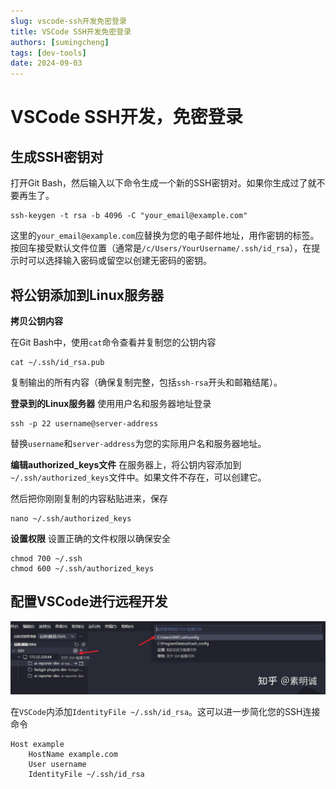 ```yaml
---
slug: vscode-ssh开发免密登录
title: VSCode SSH开发免密登录
authors: [sumingcheng]
tags: [dev-tools]
date: 2024-09-03
---
```


# VSCode SSH开发，免密登录



 

## 生成SSH密钥对  

打开Git Bash，然后输入以下命令生成一个新的SSH密钥对。如果你生成过了就不要再生了。

```
ssh-keygen -t rsa -b 4096 -C "your_email@example.com"
```

这里的`your_email@example.com`应替换为您的电子邮件地址，用作密钥的标签。按回车接受默认文件位置（通常是`/c/Users/YourUsername/.ssh/id_rsa`），在提示时可以选择输入密码或留空以创建无密码的密钥。

## 将公钥添加到Linux服务器  

**拷贝公钥内容**

在Git Bash中，使用`cat`命令查看并复制您的公钥内容

```
cat ~/.ssh/id_rsa.pub
```

复制输出的所有内容（确保复制完整，包括`ssh-rsa`开头和邮箱结尾）。

**登录到的Linux服务器** 使用用户名和服务器地址登录

```
ssh -p 22 username@server-address
```

替换`username`和`server-address`为您的实际用户名和服务器地址。

**编辑authorized\_keys文件** 在服务器上，将公钥内容添加到`~/.ssh/authorized_keys`文件中。如果文件不存在，可以创建它。

然后把你刚刚复制的内容粘贴进来，保存

```
nano ~/.ssh/authorized_keys
```

**设置权限** 设置正确的文件权限以确保安全

```
chmod 700 ~/.ssh
chmod 600 ~/.ssh/authorized_keys
```
## 配置VSCode进行远程开发  
![41e4e8b9fab8cfb98ba360b830509447](../image/41e4e8b9fab8cfb98ba360b830509447.jpg)

在`VSCode`内添加`IdentityFile ~/.ssh/id_rsa`。这可以进一步简化您的SSH连接命令

```
Host example
    HostName example.com
    User username
    IdentityFile ~/.ssh/id_rsa
```